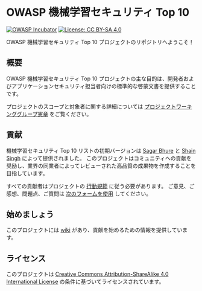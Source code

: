 # OWASP 機械学習セキュリティ Top 10

[![OWASP Incubator](https://img.shields.io/badge/owasp-incubator-blue.svg)](https://owasp.org/projects/)
[![License: CC BY-SA 4.0](https://img.shields.io/badge/License-CC%20BY--SA%204.0-lightgrey.svg)](https://creativecommons.org/licenses/by-sa/4.0/)

OWASP 機械学習セキュリティ Top 10 プロジェクトのリポジトリへようこそ！

## 概要

OWASP 機械学習セキュリティ Top 10 プロジェクトの主な目的は、開発者およびアプリケーションセキュリティ担当者向けの標準的な啓蒙文書を提供することです。



プロジェクトのスコープと対象者に関する詳細については [プロジェクトワーキンググループ憲章](https://github.com/OWASP/www-project-machine-learning-security-top-10/wiki/Charter) をご覧ください。


## 貢献

機械学習セキュリティ Top 10 リストの初期バージョンは [Sagar Bhure](mailto:sagar.bhure@owasp.org) と [Shain Singh](mailto:shain.singh@owasp.org) によって提供されました。
このプロジェクトはコミュニティへの貢献を奨励し、業界の同業者によってレビューされた高品質の成果物を作成することを目指しています。


すべての貢献者はプロジェクトの [行動規範](https://github.com/OWASP/www-project-machine-learning-security-top-10/blob/master/CODE_OF_CONDUCT.md) に従う必要があります。
ご意見、ご感想、問題点、ご質問は [次のフォームを使用](https://github.com/OWASP/www-project-machine-learning-security-top-10/issues/new?assignees=shsingh&labels=issues%2Fgeneral%2Cissues%2Ftriage&projects=&template=feedback-report.yaml&title=%5BFEEDBACK%5D%3A+) してください。


## 始めましょう

このプロジェクトには [wiki](https://github.com/OWASP/www-project-machine-learning-security-top-10/wiki) があり、貢献を始めるための情報を提供しています。


## ライセンス

このプロジェクトは [Creative Commons Attribution-ShareAlike 4.0 International License](./LICENSE) の条件に基づいてライセンスされています。
